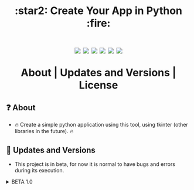 <h1 align=center>
:star2: Create Your App in Python :fire:
<h1>
<p align=center>
  <img src="https://img.shields.io/github/downloads/GFS-0508/Create-Your-App-in-Python/total.svg">
  <img src="https://img.shields.io/github/watchers/GFS-0508/Create-Your-App-in-Python.svg">
  <img src="https://img.shields.io/github/stars/GFS-0508/Create-Your-App-in-Python.svg">
  <img src="https://img.shields.io/github/license/GFS-0508/Create-Your-App-in-Python.svg">
  <img src="https://img.shields.io/github/languages/count/GFS-0508/Create-Your-App-in-Python">
  <img src="https://img.shields.io/github/last-commit/GFS-0508/Create-Your-App-in-Python">
</p>

<p align=center>  
<a>About | Updates and Versions | License </a>
</p>


## :question:	 About
- :fire: Create a simple python application using this tool, using tkinter (other libraries in the future). :fire:
## :1st_place_medal: Updates and Versions
- This project is in beta, for now it is normal to have bugs and errors during its execution.

<details><summary>BETA 1.0</summary>

> Update in: 25/08/2022
 
 - Features
    - [x] Languages
      - English
      - Portuguese (Portugal)
      - :boom: NOTE: It is possible to add new languages through a .csv file :boom:
    - [x] Simple Interface
    - [x] Extensions (with errors)
    - [x] Accont (unvaliable database)
    - [x] Settings through a .csv (data.csv) 
    - [x] Little space occupied
    - [ ] Design 

</details>

